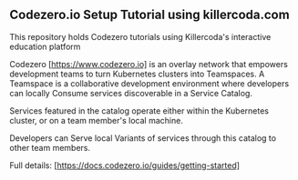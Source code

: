 ## Codezero.io Setup Tutorial using killercoda.com
This repository holds Codezero tutorials using Killercoda's interactive education platform

Codezero [https://www.codezero.io] is an overlay network that empowers development teams to turn Kubernetes clusters into Teamspaces. A Teamspace is a collaborative development environment where developers can locally Consume services discoverable in a Service Catalog. 

Services featured in the catalog operate either within the Kubernetes cluster, or on a team member's local machine. 

Developers can Serve local Variants of services through this catalog to other team members.

Full details: [https://docs.codezero.io/guides/getting-started]
